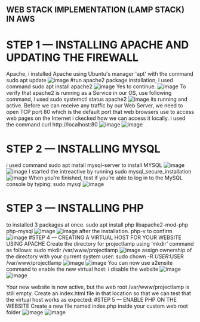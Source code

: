 ## WEB STACK IMPLEMENTATION (LAMP STACK) IN AWS
# STEP 1 — INSTALLING APACHE AND UPDATING THE FIREWALL
Apache, i installed Apache using Ubuntu's manager 'apt' with the command sudo apt update
![image](https://user-images.githubusercontent.com/103155174/165203087-7976d3f4-b63b-4248-adf3-b3ed2e1a128c.png)
#run apache2 package installation, i used command sudo apt install apache2
![image](https://user-images.githubusercontent.com/103155174/165203423-df2d9764-ddd2-4476-9554-3a4f00ebd7fb.png)
Yes to continue.
![image](https://user-images.githubusercontent.com/103155174/165203665-bd900b6a-c887-40e2-8beb-c49e96e8fbaf.png)
To verify that apache2 is running as a Service in our OS, use following command, i used sudo systemctl status apache2
![image](https://user-images.githubusercontent.com/103155174/165203935-e03b30ea-02d0-4166-95e4-8649db635707.png)
its running and active.
Before we can receive any traffic by our Web Server, we need to open TCP port 80 which is the default port that web browsers use to access web pages on the Internet
i ckecked how we can access it locally. i used the command  curl http://localhost:80
![image](https://user-images.githubusercontent.com/103155174/165204387-3cb5cd90-2650-4319-85bd-68ad176dbed4.png)
![image](https://user-images.githubusercontent.com/103155174/165204471-13eccca4-9539-4255-b162-55a6c6b4da99.png)
# STEP 2 — INSTALLING MYSQL
i used command sudo apt install mysql-server to install MYSQL
![image](https://user-images.githubusercontent.com/103155174/165204874-68bbf829-612a-4633-a447-a00fea1adb0c.png)
![image](https://user-images.githubusercontent.com/103155174/165205082-31ed425a-c654-4b3f-be6c-7947b3559640.png)
I started the intreactive by running sudo mysql_secure_installation
![image](https://user-images.githubusercontent.com/103155174/165205551-686d6cd1-5d46-417c-a2fe-efb54354e95c.png)
When you’re finished, test if you’re able to log in to the MySQL console by typing: sudo mysql
![image](https://user-images.githubusercontent.com/103155174/165206017-67410085-02a3-45db-ba38-9767b005343e.png)
 # STEP 3 — INSTALLING PHP
 to installed 3 packages at once. sudo apt install php libapache2-mod-php php-mysql
 ![image](https://user-images.githubusercontent.com/103155174/165206981-56094c22-04bb-4885-9086-5e65440c85cd.png)
![image](https://user-images.githubusercontent.com/103155174/165207116-3e252e25-cd42-4f6b-979c-31f30e75effe.png)
after the installation.  php-v to confirm
![image](https://user-images.githubusercontent.com/103155174/165207374-87d4d667-c32e-41bd-9c79-1e202cd712d7.png)
#STEP 4 — CREATING A VIRTUAL HOST FOR YOUR WEBSITE USING APACHE
Create the directory for projectlamp using ‘mkdir’ command as follows: sudo mkdir /var/www/projectlamp
![image](https://user-images.githubusercontent.com/103155174/165207721-8d955128-6774-4dbc-a1af-9f6a1b9404e2.png)
assign ownership of the directory with your current system user: sudo chown -R $USER:$USER /var/www/projectlamp
![image](https://user-images.githubusercontent.com/103155174/165208122-c6408093-d70c-4423-b146-fa45c564a0ae.png)
![image](https://user-images.githubusercontent.com/103155174/165208342-edef7b52-6d7c-49a0-b537-9e77c3694b42.png)
You can now use a2ensite command to enable the new virtual host:
i disable the website
![image](https://user-images.githubusercontent.com/103155174/165208737-8d93a6a5-0f5f-4e80-ae0a-310391b781a3.png)
![image](https://user-images.githubusercontent.com/103155174/165209231-938bdaca-5c89-472d-948e-b84a3be61723.png)

Your new website is now active, but the web root /var/www/projectlamp is still empty. Create an index.html file in that location so that we can test that the virtual host works as expected:
#STEP 5 — ENABLE PHP ON THE WEBSITE
Create a new file named index.php inside your custom web root folder
![image](https://user-images.githubusercontent.com/103155174/165211556-8000f151-e955-42a1-abae-662d9f2ec1d6.png)
![image](https://user-images.githubusercontent.com/103155174/165211693-b303e410-5cc8-410c-bd16-63987de765a7.png)



